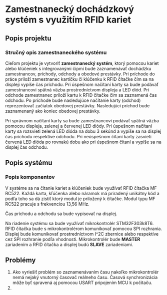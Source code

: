 # Zamestnanecký dochádzkový systém s využitím RFID kariet

## Popis projektu
### Stručný opis zamestnaneckého systému
Cieľom projektu je vytvoriť **zamestnanecký systém**, ktorý pomocou kariet alebo klúčeniek s integrovanými čipmi bude zaznamenávať dochádzku zamestnancov, príchody, odchody a obedové prestávky.
Pri príchode do práce priloží zamestnanec kartičku či klúčenku k RFID čítačke čím sa na displeji vypíše čas príchodu. Pri úspešnom načítaní karty sa bude podávať zamestnancovi spätná väzba prostredníctvom displeja a LED diód. Pri odchode zamestnanec priloží kartu k RFID čítačke čim sa zaznamená čas odchodu. Po príchode bude nasledujúce načítanie karty (odchod) reprezentovať začiatok obedovej prestávky. Nasledujúci príchod bude zaznamenaný ako koniec obedovej prestávky.

Pri správnom načítaní karty sa bude zamestnancovi podávať spätná väzba pomocou displeja, zelenej a červenej LED diódy. Pri úspešnom načítaní karty sa rozsvieti zelená LED dióda na dobu 3 sekúnd a vypíše sa na displej čas príchodu respektíve odchodu. Pri neúspešnom čítaní karty zasvieti červená LED dióda po rovnakú dobu ako pri úspešnom čítaní a vypíše sa na displej čas odchodu.

## Popis systému
### Popis komponentov
V systéme sa na čítanie kariet a klúčeniek bude využívať RFID čítačka MF RC522. Každá karta, kľúčenka alebo náramok má priradený unikátny kód a podľa toho sa dá zistiť ktorý modul je priložený k čítačke. Modul typu MF RC522 pracuje s frekvenciou 13,56 MHz.

Čas príchodu a odchodu sa bude vypisovať na displej.

Na riadenie systému sa bude využívať mikrokontrolér STM32F303k8T6. RFID čítačka bude s mikrokontrolérom komunikovať pomocou SPI rozhrania. Displej bude komunikovať prostredníctvom I^2C zbernice alebo respektíve cez SPI rozhranie podľa vhodnosti.
Mikrokontrolér bude **MASTER** zariadením a RFID čítačka a displej budú **SLAVE** zariadeniami.

## Problémy

1. Ako vyriešiť problém so zaznamenávaním času nakoľko mikrokontrolér nemá nejaký vnutorný časovač reálneho času. Časová synchronizácia môže byť spravená aj pomocou USART pripojením MCU k počítaču.
2. 
